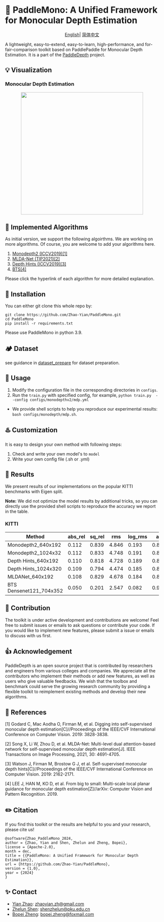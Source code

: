 # 💼 PaddleMono: A Unified Framework for Monocular Depth Estimation
</div>

<div align="center">

[English](README.md)| [简体中文](README_zh-CN.md)

</div>

A lightweight, easy-to-extend, easy-to-learn, high-performance, and for-fair-comparison toolkit based 
on PaddlePaddle for Monocular Depth Estimation. It is a part of the [PaddleDepth](https://github.com/PaddlePaddle/PaddleDepth) project.

## 💡 Visualization

### Monocular Depth Estimation
<div align="center">
    <img src="./assets/monocular.gif" width = "400" />
</div>

## 📣 Implemented Algorithms

As initial version, we support the following algoirthms. We are working on more algorithms. Of course, you are welcome to add your algorithms here.


[comment]: <> (- Monodepth2)

[comment]: <> (- MLDA-Net)

[comment]: <> (- Depth Hints &#40;This can be used in the training of the above two models&#41;)

[comment]: <> (- BTS)


1. [Monodepth2 (ICCV2019)[1]](configs/monodepthv2/README.md)
2. [MLDA-Net (TIP2021)[2]](configs/mldanet/README.md)
3. [Depth Hints (ICCV2019)[3]](configs/depth_hints/README.md)
4. [BTS[4]](configs/bts/README.md)

Please click the hyperlink of each algorithm for more detailed explanation.

## 📍 Installation
You can either git clone this whole repo by:
```
git clone https://github.com/Zhao-Yian/PaddleMono.git
cd PaddleMono
pip install -r requirements.txt
```
Please use PaddleMono in python 3.9.

## 🏕️ Dataset 
see guidance in [dataset_prepare](data_prepare/data_prepare.md) for dataset preparation.

## 🤖 Usage

1. Modify the configuration file in the corresponding directories in `configs`. 
2. Run the `train.py` with specified config, for example, `python train.py  --config configs/monodepthv2/mdp.yml`

* We provide shell scripts to help you reproduce our experimental results: `bash configs/monodepth/mdp.sh`.

## ♨️ Customization

It is easy to design your own method with following steps:

1. Check and write your own model's to `model`
2. Write your own config file (.sh or .yml)

## 🚀 Results

We present results of our implementations on the popular KITTI benchmarks with Eigen split. 

**Note:** We did not optimize the model results by additional tricks, so you can directly use the provided shell scripts to reproduce the accuracy we report in the table.

[comment]: <> (We did not perform careful parameter tuning and simply used the default config files for the . )

[comment]: <> (You can easily reproduce our results using provided shell scripts!)

[comment]: <> (For MLDA Net, it is not fully aligned yet. )

[comment]: <> (We show the test accuracy using the torch weights converted to paddle.)

### KITTI

|     Method        | abs_rel | sq_rel | rms | log_rms | a1  | a2  | a3 |
|-------------|-------|-------|-------|-------|--------|--------|---------|
| Monodepth2_640x192 | 0.112 | 0.839 | 4.846 | 0.193 | 0.875  | 0.957 | 0.980   |
| Monodepth2_1024x32 | 0.112 | 0.833 | 4.748 | 0.191 | 0.880  | 0.960 | 0.981   |
| Depth Hints_640x192 | 0.110 | 0.818 | 4.728 | 0.189 | 0.881  | 0.959 | 0.981   |
| Depth Hints_1024x320 | 0.109 | 0.794 | 4.474 | 0.185 | 0.887  | 0.963 | 0.982   |
| MLDANet_640x192 | 0.108 | 0.829 | 4.678 | 0.184 | 0.885  | 0.962 | 0.983   |
| BTS Densenet121_704x352 | 0.050 | 0.201 | 2.547 | 0.082 | 0.970  | 0.995 | 0.999   |

## 🌟 Contribution

The toolkit is under active development and contributions are welcome! 
Feel free to submit issues or emails to ask questions or contribute your code. 
If you would like to implement new features, please submit a issue or emails to discuss with us first.

## 👍 Acknowledgement
PaddleDepth is an open source project that is contributed by researchers and engineers 
from various colleges and companies. 
We appreciate all the contributors who implement their methods or add new features, 
as well as users who give valuable feedbacks. 
We wish that the toolbox and benchmark could serve the growing research community by 
providing a flexible toolkit to reimplement existing methods and develop their new algorithms.

## 🤝 References

[1] Godard C, Mac Aodha O, Firman M, et al. Digging into self-supervised monocular depth estimation[C]//Proceedings of the IEEE/CVF International Conference on Computer Vision. 2019: 3828-3838.

[2] Song X, Li W, Zhou D, et al. MLDA-Net: Multi-level dual attention-based network for self-supervised monocular depth estimation[J]. IEEE Transactions on Image Processing, 2021, 30: 4691-4705.

[3] Watson J, Firman M, Brostow G J, et al. Self-supervised monocular depth hints[C]//Proceedings of the IEEE/CVF International Conference on Computer Vision. 2019: 2162-2171.

[4] LEE J, HAN M, KO D, et al. From big to small: Multi-scale local planar guidance for monocular depth estimation[Z]//arXiv: Computer Vision and Pattern Recognition. 2019.

## ✏️ Citation

If you find this toolkit or the results are helpful to you and your research, please cite us!
```
@software{Zhao_PaddleMono_2024,
author = {Zhao, Yian and Shen, Zhelun and Zheng, Bopei},
license = {Apache-2.0},
month = dec,
title = {{PaddleMono: A Unified Framework for Monocular Depth Estimation}},
url = {https://github.com/Zhao-Yian/PaddleMono},
version = {1.0},
year = {2024}
}
```


## ✨ Contact

- [Yian Zhao](https://github.com/Zhao-Yian/): zhaoyian.zh@gmail.com
- [Zhelun Shen](https://github.com/gallenszl): shenzhelun@pku.edu.cn
- [Bopei Zheng](https://github.com/zbp-xxxp/): bopei.zheng@foxmail.com
